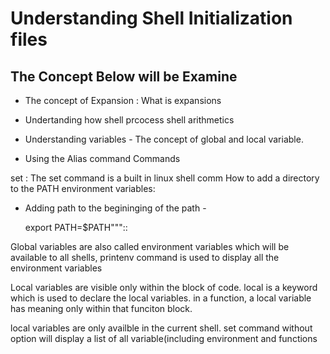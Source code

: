 # Understanding Shell Initialization files

## The Concept Below will be Examine

* The concept of Expansion : What is expansions

* Undertanding how shell prcocess shell arithmetics

* Understanding variables - The concept of global and local variable.

* Using the Alias command
Commands

set : The set command is a built in linux shell comm
How to add a directory to the PATH environment variables:
* Adding path to the begininging of the path -

    export PATH=$PATH"""::


Global variables are also called environment variables which will be available to all shells, printenv command is used to display all the environment variables

Local variables are visible only within the block of code. local is a keyword which is used to declare the local variables. in a function, a local variable has meaning only within that funciton block.

local variables are only availble in the current shell. set command without option will display a list of all variable(including environment and functions
